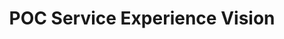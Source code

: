 ---
displayOrder: 1
title: 'POC Service Experience Vision'
description: 'To envision a solution for automotive technicians to have an assistive technology for daily tasks and inspections.' 
thumb: 'placeholder-thumb.jpg'
hero:
    file: 'hero.jpg'
    alt: 'Velit mollit enim adipisicing est velit id est elit anim nulla reprehenderit.'
sections:
    - type: 'TwoColumn'
      subtitle: '40 Point Inspection'
      description: 'We built a concept around the process of a 40 point inspection in a typical auto-mechanic shop, then built a demo prototype showcasing how a voice user interface can streamline the inspection process.\nTo tell the story I brought the screens into Adobe After Effects to simulate movement in the voice user interface and illustrate the conversational aspect of the story.'
---